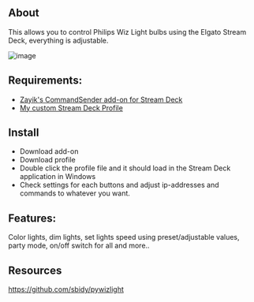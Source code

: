 ## About
This allows you to control Philips Wiz Light bulbs using the Elgato Stream Deck, everything is adjustable.

![image](https://github.com/darkelement1987/WizDeck/assets/21128187/321082a5-12ae-40a2-8394-c3e72746c63c)

## Requirements:

- [Zayik's CommandSender add-on for Stream Deck](https://github.com/Zayik/CommandSender/releases/tag/v1.1.0)
- [My custom Stream Deck Profile](https://github.com/darkelement1987/WizDeck/raw/main/Wiz%20Light%20Control.streamDeckProfile)

## Install

- Download add-on
- Download profile
- Double click the profile file and it should load in the Stream Deck application in Windows
- Check settings for each buttons and adjust ip-addresses and commands to whatever you want.

## Features:

Color lights, dim lights, set lights speed using preset/adjustable values, party mode, on/off switch for all and more..

## Resources

https://github.com/sbidy/pywizlight
